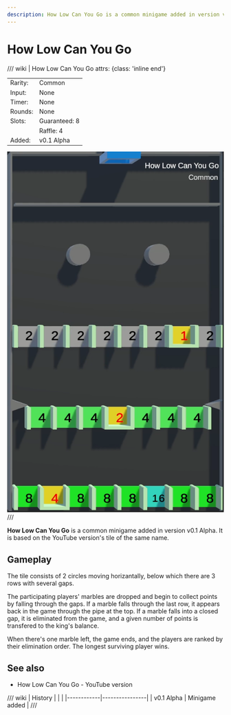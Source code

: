 ```yaml
---
description: How Low Can You Go is a common minigame added in version v0.1 Alpha. It is based on the YouTube version of the same name.
---
```


# How Low Can You Go

/// wiki | How Low Can You Go
    attrs: {class: 'inline end'}

|         |               |
|---------|---------------|
| Rarity: | Common        |
| Input:  | None          |
| Timer:  | None          |
| Rounds: | None          |
| Slots:  | Guaranteed: 8 |
|         | Raffle: 4     |
| Added:  | v0.1 Alpha    |

![how-low-can-you-go](../../assets/images/minigames/how-low-can-you-go.png)
///

**How Low Can You Go** is a common minigame added in version v0.1 Alpha. It is based on the YouTube version's tile of the same name.

## Gameplay

The tile consists of 2 circles moving horizantally, below which there are 3 rows with several gaps.

The participating players' marbles are dropped and begin to collect points by falling through the gaps. If a marble falls through the last row, it appears back in the game through the pipe at the top. If a marble falls into a closed gap, it is eliminated from the game, and a given number of points is transfered to the king's balance.

When there's one marble left, the game ends, and the players are ranked by their elimination order. The longest surviving player wins.

## See also

- How Low Can You Go - YouTube version

/// wiki | History
|            |                |
|------------|----------------|
| v0.1 Alpha | Minigame added |
///
